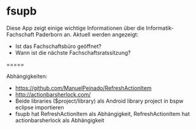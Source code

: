 fsupb
=====


Diese App zeigt einige wichtige Informationen über die Informatik-Fachschaft Paderborn an. Aktuell werden angezeigt:
* Ist das Fachschaftsbüro geöffnet?
* Wann ist die nächste Fachschaftsratssitzung?


=====


Abhängigkeiten: 
* https://github.com/ManuelPeinado/RefreshActionItem
* http://actionbarsherlock.com/
* Beide libraries ($project/library) als Android library project in bspw eclipse importieren
* fsupb hat RefreshActionItem als Abhängigkeit, RefreshActionItem hat actionbarsherlock als Abhängigkeit
